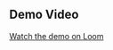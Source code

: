 ## Demo Video

[Watch the demo on Loom](https://www.loom.com/embed/9a561a408971429bba678ae819d792b1?sid=ef12a185-ff1e-4618-9afb-f0792862d454)
